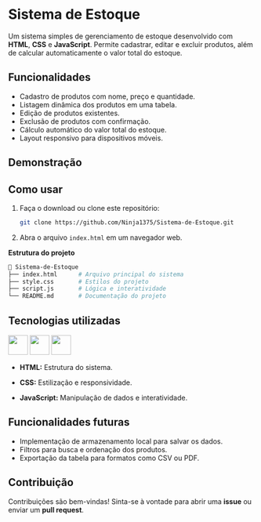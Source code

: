 # Sistema de Estoque

Um sistema simples de gerenciamento de estoque desenvolvido com **HTML**, **CSS** e **JavaScript**. Permite cadastrar, editar e excluir produtos, além de calcular automaticamente o valor total do estoque.

## Funcionalidades
- Cadastro de produtos com nome, preço e quantidade.
- Listagem dinâmica dos produtos em uma tabela.
- Edição de produtos existentes.
- Exclusão de produtos com confirmação.
- Cálculo automático do valor total do estoque.
- Layout responsivo para dispositivos móveis.

## **Demonstração**

## **Como usar**
1. Faça o download ou clone este repositório:
   ```bash
   git clone https://github.com/Ninja1375/Sistema-de-Estoque.git

2. Abra o arquivo `index.html` em um navegador web.

**Estrutura do projeto**
```bash
📂 Sistema-de-Estoque
├── index.html      # Arquivo principal do sistema
├── style.css       # Estilos do projeto
├── script.js       # Lógica e interatividade
└── README.md       # Documentação do projeto
```
## Tecnologias utilizadas

<a href="https://programartudo.blogspot.com/2024/11/html-tudo-o-que-precisa-para-comecar.html" target="_blank"><img loading="lazy" src="https://cdn.jsdelivr.net/gh/devicons/devicon/icons/html5/html5-original.svg" width="40" height="40"/></a> <a href="https://programartudo.blogspot.com/2024/11/css-como-dar-estilo-ao-teu-website.html" target="_blank"><img loading="lazy" src="https://cdn.jsdelivr.net/gh/devicons/devicon/icons/css3/css3-original.svg" width="40" height="40"/></a> <a href="https://programartudo.blogspot.com/2024/11/javascript-linguagem-dinamica-da-web.html" target="_blank"><img loading="lazy" src="https://cdn.jsdelivr.net/gh/devicons/devicon/icons/javascript/javascript-original.svg" width="40" height="40"/></a>

- **HTML:** Estrutura do sistema.

- **CSS:** Estilização e responsividade.

- **JavaScript:** Manipulação de dados e interatividade.

## Funcionalidades futuras

- Implementação de armazenamento local para salvar os dados.
- Filtros para busca e ordenação dos produtos.
- Exportação da tabela para formatos como CSV ou PDF.

## Contribuição

Contribuições são bem-vindas! Sinta-se à vontade para abrir uma **issue** ou enviar um **pull request**.
